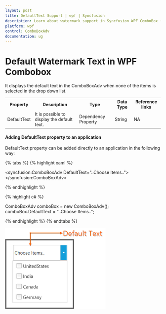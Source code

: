 ```yaml
---
layout: post
title: DefaultText Support | wpf | Syncfusion
description: Learn about watermark support in Syncfusion WPF ComboBox (ComboBoxAdv) control and more details. 
platform: wpf
control: ComboBoxAdv
documentation: ug
---
```


# Default Watermark Text in WPF Combobox

It displays the default text in the ComboBoxAdv when none of the items is selected in the drop down list.

<table>
<tr>
<th>
Property</th><th>
Description</th><th>
Type</th><th>
Data Type</th><th>
Reference links</th></tr>
<tr>
<td>
DefaultText </td><td>
It is possible to display the default text.</td><td>
Dependency Property</td><td>
String</td><td>
NA</td></tr>
</table>

#### Adding DefaultText property to an application 

DefaultText property can be added directly to an application in the following way: 

{% tabs %}
{% highlight xaml %}

<syncfusion:ComboBoxAdv DefaultText="..Choose Items.."></syncfusion:ComboBoxAdv>

{% endhighlight %}

{% highlight c# %}

ComboBoxAdv comboBox = new ComboBoxAdv();       
comboBox.DefaultText = "..Choose Items..";

{% endhighlight %}
{% endtabs %}

![Adding default text of watermark-support in WPF combobox](ComboBoxAdv_images/ComboBoxAdv_img10.png)
